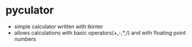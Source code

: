# pyculator

- simple calculator written with tkinter
- allows calculations with basic operators(+,-,*,/) and with floating point numbers
